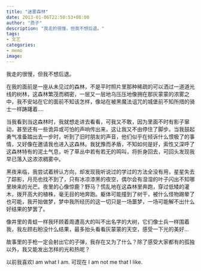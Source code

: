 ```yaml
---
title: "迷雾森林"
date: 2013-01-06T22:50:53+08:00
author: "质子"
description: "我走的很慢，但我不想后退。"
tags:
- 文艺
categories: 
- memo
image: 
---
```


我走的很慢，但我不想后退。  

在我的面前是一座从未见过的森林，不是平时照片里那种稀疏的可以洒过一道道光线的树林，这森林繁茂而稠密，一层又一层地乌压压地像拥在那灰蒙蒙的浓雾之中，我不安站在它的面前不知该怎样，像站在被黑魔法诅咒的城堡前不知所措的骑士一样踌躇着....  

当我看到当这森林时，我就想走进去看看，可我又不敢，因为里面不时有影子窜动，甚至还有一些诡异或可怕的声响传出来，这让我又不由停住了脚步。当我鼓起勇气准备踏出去一步时，听到了旧时朋友的声音，他们似乎在倾诉什么恨极了的事情，又好像在邀请我也进入这森林。我犹豫而矛盾，不知如何是好，索性又深呼了这森林特有的泥土气息，听了草丛中若有若无的鸣叫，将折身回去，可回头发现我早已落入这浓浓稠雾中。  

 黑夜来临，我尝试着辨认方向，却发现我听说过的学过的方法全没有用，星星失去了踪影，月亮也找不到了，只有冰凉漆黑的夜空，偶尔会有湿湿的叶子闪出不知哪里映来的光芒。夜里的心像惊鹿？野马？慌乱地在这森林里奔跑，穿过低矮的灌木，拨开高大的植株，毫无目的地奔跑。躯体可能撞到了树干，被什么怪物踢晕了也可能，我开始做梦，梦中我所经历的这一切只是一场噩梦，一场可能解不出什么好结果的梦罢了。  
 
 像井里的青蛙一样我环顾着周遭高大的叫不出名字的大树，它们像士兵一样围着我，我左顾右盼没什么结果，最多抬头看看灰蒙蒙的天空，感受一下光的美好...  

 故事里的手枪一定会射出它的子弹，我存在又为了什么？除了感受大家都有的孤独以外，我又能发出怎样的光和热呢？  
 
 以前我喜欢I am what I am. 可现在 I am not me that I like.